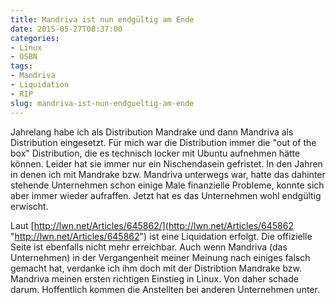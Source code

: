 ```yaml
---
title: Mandriva ist nun endgültig am Ende
date: 2015-05-27T08:37:00
categories:
- Linux
- OSBN
tags:
- Mandriva
- Liquidation
- RIP
slug: mandriva-ist-nun-endgueltig-am-ende
---
```

Jahrelang habe ich als Distribution Mandrake und dann Mandriva als Distribution eingesetzt. Für mich war die Distribution immer die "out of the box" Distribution, die es technisch locker mit Ubuntu aufnehmen hätte können. Leider hat sie immer nur ein Nischendasein gefristet. In den Jahren in denen ich mit Mandrake bzw. Mandriva unterwegs war, hatte das dahinter stehende Unternehmen schon einige Male finanzielle Probleme, konnte sich aber immer wieder aufraffen. Jetzt hat es das Unternehmen wohl endgültig erwischt.

Laut [http://lwn.net/Articles/645862/](http://lwn.net/Articles/645862 "http://lwn.net/Articles/645862") ist eine Liquidation erfolgt. Die offizielle Seite ist ebenfalls nicht mehr erreichbar. Auch wenn Mandriva (das Unternehmen) in der Vergangenheit meiner Meinung nach einiges falsch gemacht hat, verdanke ich ihm doch mit der Distribtion Mandrake bzw. Mandriva meinen ersten richtigen Einstieg in Linux. Von daher schade darum. Hoffentlich kommen die Anstellten bei anderen Unternehmen unter.
